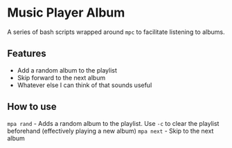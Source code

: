 # Music Player Album
A series of bash scripts wrapped around `mpc` to facilitate listening to albums.

## Features

* Add a random album to the playlist
* Skip forward to the next album
* Whatever else I can think of that sounds useful

## How to use

`mpa rand` - Adds a random album to the playlist. Use `-c` to clear the playlist beforehand (effectively playing a new album)
`mpa next` - Skip to the next album
